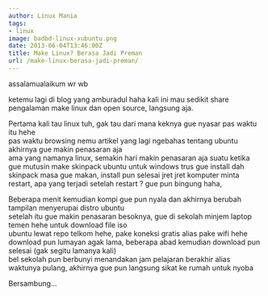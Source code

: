 ```yaml
---
author: Linux Mania
tags:
- linux
image: badbd-linux-xubuntu.png
date: 2013-06-04T13:46:00Z
title: Make Linux? Berasa Jadi Preman
url: /make-linux-berasa-jadi-preman/
---
```


assalamualaikum wr wb  

ketemu lagi di blog yang amburadul haha kali ini mau sedikit share pengalaman make linux dan open source, langsung aja.

Pertama kali tau linux tuh, gak tau dari mana keknya gue nyasar pas waktu itu hehe  
pas waktu browsing nemu artikel yang lagi ngebahas tentang ubuntu akhirnya gue makin penasaran aja  
ama yang namanya linux, semakin hari makin penasaran aja suatu ketika gue mutusin make skinpack ubuntu untuk windows trus gue install dah skinpack masa gue makan, install pun selesai jret jret komputer minta restart, apa yang terjadi setelah restart ? gue pun bingung haha,  

Beberapa menit kemudian kompi gue pun nyala dan akhirnya berubah tampilan menyerupai distro ubuntu  
setelah itu gue makin penasaran besoknya, gue di sekolah minjem laptop temen hehe untuk download file iso  
ubuntu lewat repo telkom hehe, pake koneksi gratis alias pake wifi hehe  
download pun lumayan agak lama, beberapa abad kemudian download pun selesai (gak segitu lamanya kali)  
bel sekolah pun berbunyi menandakan jam pelajaran berakhir alias waktunya pulang, akhirnya gue pun langsung sikat ke rumah untuk nyoba

Bersambung...